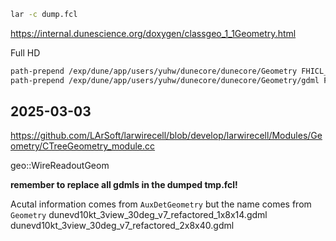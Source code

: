 ```bash
lar -c dump.fcl
```

https://internal.dunescience.org/doxygen/classgeo_1_1Geometry.html

Full HD
```bash
path-prepend /exp/dune/app/users/yuhw/dunecore/dunecore/Geometry FHICL_FILE_PATH
path-prepend /exp/dune/app/users/yuhw/dunecore/dunecore/Geometry/gdml FW_SEARCH_PATH
```


## 2025-03-03
https://github.com/LArSoft/larwirecell/blob/develop/larwirecell/Modules/Geometry/CTreeGeometry_module.cc

geo::WireReadoutGeom

**remember to replace all gdmls in the dumped tmp.fcl!**

Acutal information comes from `AuxDetGeometry`
but the name comes from `Geometry`
dunevd10kt_3view_30deg_v7_refactored_1x8x14.gdml
dunevd10kt_3view_30deg_v7_refactored_2x8x40.gdml